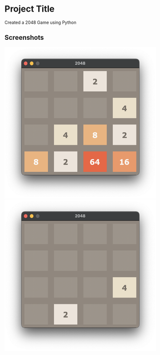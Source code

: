 
# Project Title

Created a 2048 Game using Python




## Screenshots

<img src = "2048.png" height = 500 width = 500>
<img src = "2048(2).png" height = 500 width= 500 >

